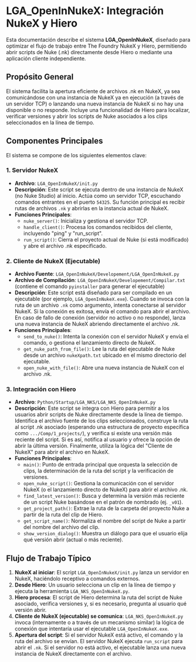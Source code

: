# LGA_OpenInNukeX: Integración NukeX y Hiero

Esta documentación describe el sistema **LGA_OpenInNukeX**, diseñado para optimizar el flujo de trabajo entre The Foundry NukeX y Hiero, permitiendo abrir scripts de Nuke (.nk) directamente desde Hiero o mediante una aplicación cliente independiente.

## Propósito General

El sistema facilita la apertura eficiente de archivos .nk en NukeX, ya sea comunicándose con una instancia de NukeX ya en ejecución (a través de un servidor TCP) o lanzando una nueva instancia de NukeX si no hay una disponible o no responde. Incluye una funcionalidad de Hiero para localizar, verificar versiones y abrir los scripts de Nuke asociados a los clips seleccionados en la línea de tiempo.

## Componentes Principales

El sistema se compone de los siguientes elementos clave:

### 1. Servidor NukeX

*   **Archivo**: `LGA_OpenInNukeX/init.py`
*   **Descripción**: Este script se ejecuta dentro de una instancia de NukeX (no Nuke Studio) al inicio. Actúa como un servidor TCP, escuchando comandos entrantes en el puerto `54325`. Su función principal es recibir rutas de archivos `.nk` y abrirlas en la instancia actual de NukeX.
*   **Funciones Principales**:
    *   `nuke_server()`: Inicializa y gestiona el servidor TCP.
    *   `handle_client()`: Procesa los comandos recibidos del cliente, incluyendo "ping" y "run_script".
    *   `run_script()`: Cierra el proyecto actual de Nuke (si está modificado) y abre el archivo .nk especificado.

### 2. Cliente de NukeX (Ejecutable)

*   **Archivo Fuente**: `LGA_OpenInNukeX/Developement/LGA_OpenInNukeX.py`
*   **Archivo de Compilación**: `LGA_OpenInNukeX/Developement/Compilar.txt` (contiene el comando `pyinstaller` para generar el ejecutable)
*   **Descripción**: Este script está diseñado para ser compilado en un ejecutable (por ejemplo, `LGA_OpenInNukeX.exe`). Cuando se invoca con la ruta de un archivo `.nk` como argumento, intenta conectarse al servidor NukeX. Si la conexión es exitosa, envía el comando para abrir el archivo. En caso de fallo de conexión (servidor no activo o no responde), lanza una nueva instancia de NukeX abriendo directamente el archivo .nk.
*   **Funciones Principales**:
    *   `send_to_nuke()`: Intenta la conexión con el servidor NukeX y envía el comando, o gestiona el lanzamiento directo de NukeX.
    *   `get_nuke_path_from_file()`: Lee la ruta del ejecutable de Nuke desde un archivo `nukeXpath.txt` ubicado en el mismo directorio del ejecutable.
    *   `open_nuke_with_file()`: Abre una nueva instancia de NukeX con el archivo .nk.

### 3. Integración con Hiero

*   **Archivo**: `Python/Startup/LGA_NKS/LGA_NKS_OpenInNukeX.py`
*   **Descripción**: Este script se integra con Hiero para permitir a los usuarios abrir scripts de Nuke directamente desde la línea de tiempo. Identifica el archivo fuente de los clips seleccionados, construye la ruta al script .nk asociado (esperando una estructura de proyecto específica como `.../Comp/1_projects/`), y verifica si existe una versión más reciente del script. Si es así, notifica al usuario y ofrece la opción de abrir la última versión. Finalmente, utiliza la lógica del "Cliente de NukeX" para abrir el archivo en NukeX.
*   **Funciones Principales**:
    *   `main()`: Punto de entrada principal que orquesta la selección de clips, la determinación de la ruta del script y la verificación de versiones.
    *   `open_nuke_script()`: Gestiona la comunicación con el servidor NukeX (o el lanzamiento directo de NukeX) para abrir el archivo .nk.
    *   `find_latest_version()`: Busca y determina la versión más reciente de un script Nuke basándose en el patrón de nombrado (ej. `_v01`).
    *   `get_project_path()`: Extrae la ruta de la carpeta del proyecto Nuke a partir de la ruta del clip de Hiero.
    *   `get_script_name()`: Normaliza el nombre del script de Nuke a partir del nombre del archivo del clip.
    *   `show_version_dialog()`: Muestra un diálogo para que el usuario elija qué versión abrir (actual o más reciente).

## Flujo de Trabajo Típico

1.  **NukeX al iniciar**: El script `LGA_OpenInNukeX/init.py` lanza un servidor en NukeX, haciéndolo receptivo a comandos externos.
2.  **Desde Hiero**: Un usuario selecciona un clip en la línea de tiempo y ejecuta la herramienta `LGA_NKS_OpenInNukeX.py`.
3.  **Hiero procesa**: El script de Hiero determina la ruta del script de Nuke asociado, verifica versiones y, si es necesario, pregunta al usuario qué versión abrir.
4.  **Cliente de NukeX (ejecutable) se comunica**: `LGA_NKS_OpenInNukeX.py` invoca (internamente o a través de un mecanismo similar) la lógica de conexión que intentaría usar el ejecutable `LGA_OpenInNukeX.exe`.
5.  **Apertura del script**: Si el servidor NukeX está activo, el comando y la ruta del archivo se envían. El servidor NukeX ejecuta `run_script` para abrir el `.nk`. Si el servidor no está activo, el ejecutable lanza una nueva instancia de NukeX directamente con el archivo.
